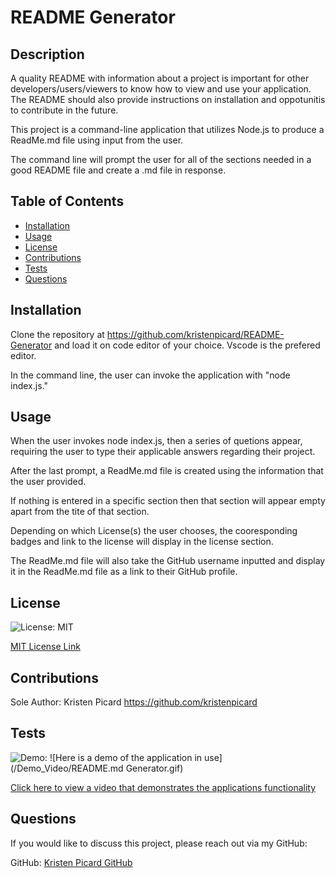 # README Generator

## Description

A quality README with information about a project is important for other developers/users/viewers to know how to view and use your application. The README should also provide instructions on installation and oppotunitis to contribute in the future.

This project is a command-line application that utilizes Node.js to produce a ReadMe.md file using input from the user.

The command line will prompt the user for all of the sections needed in a good README file and create a .md file in response.

## Table of Contents

- [Installation](#installation)
- [Usage](#usage)
- [License](#license)
- [Contributions](#contributions)
- [Tests](#tests)
- [Questions](#questions)

## Installation

Clone the repository at https://github.com/kristenpicard/README-Generator and load it on code editor of your choice. Vscode is the prefered editor.

In the command line, the user can invoke the application with "node index.js."

## Usage

When the user invokes node index.js, then a series of quetions appear, requiring the user to type their applicable answers regarding their project.

After the last prompt, a ReadMe.md file is created using the information that the user provided.

If nothing is entered in a specific section then that section will appear empty apart from the tite of that section.

Depending on which License(s) the user chooses, the cooresponding badges and link to the license will display in the license section.

The ReadMe.md file will also take the GitHub username inputted and display it in the ReadMe.md file as a link to their GitHub profile.

## License

![License: MIT](https://img.shields.io/badge/License-MIT-yellow.svg)

[MIT License Link](https://spdx.org/licenses/MIT.html)

## Contributions

Sole Author: Kristen Picard
https://github.com/kristenpicard

## Tests

![Demo:](1.gif)
![Here is a demo of the application in use](/Demo_Video/README.md Generator.gif)

[Click here to view a video that demonstrates the applications functionality](https://drive.google.com/file/d/1JfCjUB4fIN2Sn4vjQ2cKJ1zuZggXs2rM/view)

## Questions

If you would like to discuss this project, please reach out via my GitHub:

GitHub: [Kristen Picard GitHub](https://github.com/kristenpicard)
